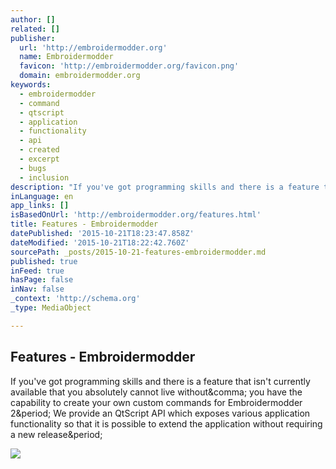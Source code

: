 ```yaml
---
author: []
related: []
publisher:
  url: 'http://embroidermodder.org'
  name: Embroidermodder
  favicon: 'http://embroidermodder.org/favicon.png'
  domain: embroidermodder.org
keywords:
  - embroidermodder
  - command
  - qtscript
  - application
  - functionality
  - api
  - created
  - excerpt
  - bugs
  - inclusion
description: "If you've got programming skills and there is a feature that isn't currently available that you absolutely cannot live without, you have the capability to create your own custom commands for Embroidermodder 2. We provide an QtScript API which exposes various application functionality so that it is possible to extend the application without requiring a new release."
inLanguage: en
app_links: []
isBasedOnUrl: 'http://embroidermodder.org/features.html'
title: Features - Embroidermodder
datePublished: '2015-10-21T18:23:47.858Z'
dateModified: '2015-10-21T18:22:42.760Z'
sourcePath: _posts/2015-10-21-features-embroidermodder.md
published: true
inFeed: true
hasPage: false
inNav: false
_context: 'http://schema.org'
_type: MediaObject

---
```

<article style=""><h1>Features - Embroidermodder</h1><p>If you've got programming skills and there is a feature that isn't currently available that you absolutely cannot live without&amp;comma; you have the capability to create your own custom commands for Embroidermodder 2&amp;period; We provide an QtScript API which exposes various application functionality so that it is possible to extend the application without requiring a new release&amp;period;</p><img src="http://embroidermodder.org/images/features-measure-1.png" /></article>